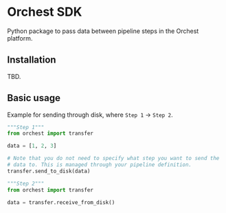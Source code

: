 # Orchest SDK
Python package to pass data between pipeline steps in the Orchest platform.

## Installation
TBD.

## Basic usage
Example for sending through disk, where `Step 1` -> `Step 2`.
```python
"""Step 1"""
from orchest import transfer

data = [1, 2, 3]

# Note that you do not need to specify what step you want to send the
# data to. This is managed through your pipeline definition.
transfer.send_to_disk(data)
```
```python
"""Step 2"""
from orchest import transfer

data = transfer.receive_from_disk()
```
